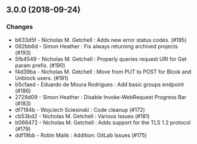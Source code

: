 ## 3.0.0 (2018-09-24)

### Changes

* b633d5f - Nicholas M. Getchell : Adds new error status codes. (#195)
* 062bb6d - Simon Heather : Fix always returning archived projects (#193)
* 5fb4549 - Nicholas M. Getchell : Properly queries request URI for Get param prefix. (#190)
* f4d39ba - Nicholas M. Getchell : Move from PUT to POST for Blcok and Unblock users. (#191)
* b5cfaed - Eduardo de Moura Rodrigues : Add basic groups endpoint (#186)
* 2729d09 - Simon Heather : Disable Invoke-WebRequest Progress Bar (#183)
* df7184b - Wojciech Sciesinski : Code cleanup (#172)
* cb53bd2 - Nicholas M. Getchell : Various Issues (#181)
* b066472 - Nicholas M. Getchell : Adds support for the TLS 1.2 protocol (#179)
* ddf19bb - Robin Malik : Addition: GitLab Issues (#175)
